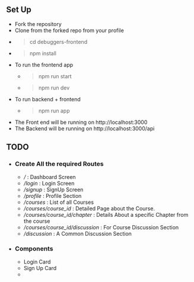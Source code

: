 ## Set Up

- Fork the repository
- Clone from the forked repo from your profile
- > cd debuggers-frontend
- > npm install
- To run the frontend app
  - > npm run start
  - > npm run dev
- To run backend + frontend
  - > npm run app
- The Front end will be running on http://localhost:3000
- The Backend will be running on http://localhost:3000/api

## TODO

- ### Create All the required Routes
  - _/_ : Dashboard Screen
  - _/login_ : Login Screen
  - _/signup_ : SignUp Screen
  - _/profile_ : Profile Section
  - _/courses_ : List of all Courses
  - _/courses/course_id_ : Detailed Page about the Course.
  - _/courses/course_id/chapter_ : Details About a
    specific Chapter from the course
  - _/courses/course_id/discussion_ : For Course Discussion Section
  - _/discussion_ : A Common Discussion Section
- ### Components
  - Login Card
  - Sign Up Card
  -
